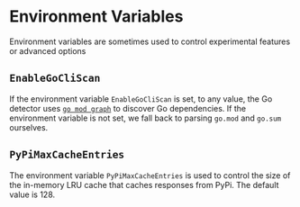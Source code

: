 # Environment Variables

Environment variables are sometimes used to control experimental features or advanced options

## `EnableGoCliScan`

If the environment variable `EnableGoCliScan` is set, to any value, the Go detector uses [`go mod graph`][1] to discover Go dependencies.
If the environment variable is not set, we fall back to parsing `go.mod` and `go.sum` ourselves.

## `PyPiMaxCacheEntries`

The environment variable `PyPiMaxCacheEntries` is used to control the size of the in-memory LRU cache that caches responses from PyPi.
The default value is 128.

[1]: https://go.dev/ref/mod#go-mod-graph
